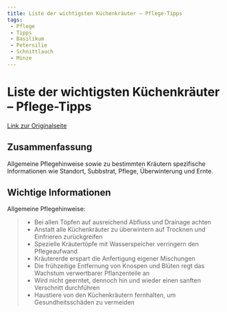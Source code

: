 ```yaml
---
title: Liste der wichtigsten Küchenkräuter – Pflege-Tipps
tags:
 - Pflege
 - Tipps
 - Basilikum
 - Petersilie
 - Schnittlauch
 - Minze
---
```


# Liste der wichtigsten Küchenkräuter – Pflege-Tipps

[Link zur Originalseite](https://www.gartenlexikon.de/kuechenkraeuter/)

## Zusammenfassung

Allgemeine Pflegehinweise sowie zu bestimmten Kräutern spezifische Informationen wie Standort, Subbstrat, Pflege, Überwinterung und Ernte.

## Wichtige Informationen

Allgemeine Pflegehinweise: 

>  -    Bei allen Töpfen auf ausreichend Abfluss und Drainage achten
>  -    Anstatt alle Küchenkräuter zu überwintern auf Trocknen und Einfrieren zurückgreifen
>  -    Spezielle Kräutertöpfe mit Wasserspeicher verringern den Pflegeaufwand
>  -    Kräutererde erspart die Anfertigung eigener Mischungen
>  -    Die frühzeitige Entfernung von Knospen und Blüten regt das Wachstum verwertbarer Pflanzenteile an
>  -    Wird nicht geerntet, dennoch hin und wieder einen sanften Verschnitt durchführen
>  -    Haustiere von den Küchenkräutern fernhalten, um Gesundheitsschäden zu vermeiden
